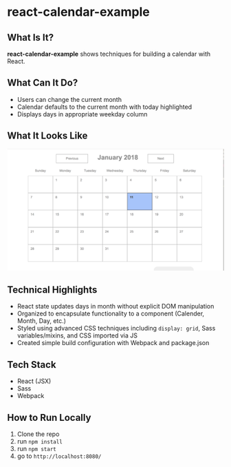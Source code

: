 # react-calendar-example

## What Is It? 

**react-calendar-example** shows techniques for building a calendar with React.

## What Can It Do?

- Users can change the current month
- Calendar defaults to the current month with today highlighted
- Displays days in appropriate weekday column

## What It Looks Like
![Screenshot](react-calendar-screenshot.png)

## Technical Highlights

- React state updates days in month without explicit DOM manipulation
- Organized to encapsulate functionality to a component (Calender, Month, Day, etc.)
- Styled using advanced CSS techniques including `display: grid`, Sass variables/mixins, and CSS imported via JS
- Created simple build configuration with Webpack and package.json

## Tech Stack

- React (JSX)
- Sass
- Webpack

## How to Run Locally

1. Clone the repo
2. run `npm install`
3. run `npm start`
4. go to `http://localhost:8080/`

